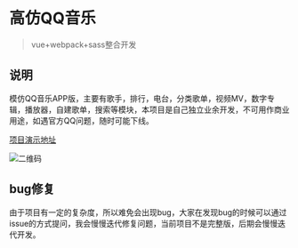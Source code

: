 # 高仿QQ音乐

> vue+webpack+sass整合开发

## 说明

模仿QQ音乐APP版，主要有歌手，排行，电台，分类歌单，视频MV，数字专辑，播放器，自建歌单，搜索等模块，本项目是自己独立业余开发，不可用作商业用途，如遇官方QQ问题，随时可能下线。

[项目演示地址](http://reli-e-ad.cn)

![二维码](http://reli-e-ad.cn/qr.png)

## bug修复

由于项目有一定的复杂度，所以难免会出现bug，大家在发现bug的时候可以通过issue的方式提问，我会慢慢迭代修复问题，当前项目不是完整版，后期会慢慢迭代开发。
